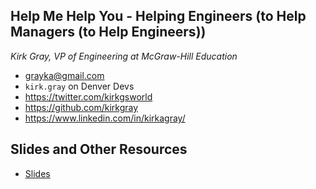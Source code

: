 ## Help Me Help You - Helping Engineers (to Help Managers (to Help Engineers))
_Kirk Gray, VP of Engineering at McGraw-Hill Education_ 

* grayka@gmail.com
* `kirk.gray` on Denver Devs
* https://twitter.com/kirkgsworld
* https://github.com/kirkgray
* https://www.linkedin.com/in/kirkagray/

## Slides and Other Resources
* [Slides](https://github.com/kirkgray/kg-leadership/blob/master/helpme-helpyou-dvlpdnvr.key)